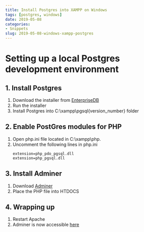 ```yaml
---
title: Install Postgres into XAMPP on Windows
tags: [postgres, windows]
date: 2019-05-08
categories:
- Snippets
slug: 2019-05-08-windows-xampp-postgres
---
```



# Setting up a local Postgres development environment


## 1. Install Postgres
1. Download the installer from [EnterpriseDB](https://www.enterprisedb.com/downloads/postgres-postgresql-downloads#windows)
2. Run the installer
3. Install Postgres into C:\xampp\pgsql\{version_number} folder

## 2. Enable PostGres modules for PHP
1. Open php.ini file located in C:\xampp\php.
2. Uncomment the following lines in php.ini
	```
	extension=php_pdo_pgsql.dll
	extension=php_pgsql.dll
	```

## 3. Install Adminer
1. Download [Adminer](https://www.adminer.org/#download)
2. Place the PHP file into HTDOCS

## 4. Wrapping up
1. Restart Apache
2. Adminer is now accessible [here](http://localhost/adminer.php)

